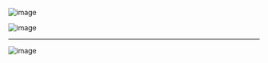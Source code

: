 ![image](https://github.com/user-attachments/assets/6397cc90-fc75-425e-b960-2a7078a70f53)

![image](https://github.com/user-attachments/assets/0b73eae7-f1cc-4c16-b623-1317e79bca26)

---

![image](https://github.com/user-attachments/assets/9013b256-e0f5-4246-8465-594ccc4da8ee)


